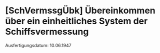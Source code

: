 # [SchVermssgÜbk] Übereinkommen über ein einheitliches System der Schiffsvermessung

Ausfertigungsdatum: 10.06.1947

 
